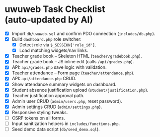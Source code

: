 # uwuweb Task Checklist (auto‑updated by AI)

- [x] Import `db/uwuweb.sql` and confirm PDO connection (`includes/db.php`).
- [x] Build `dashboard.php` role switcher:
  - [x] Detect role via `$_SESSION['role_id']`.
  - [x] Load matching widgets/nav links.
- [x] Teacher grade book – Skeleton HTML (`teacher/gradebook.php`).
- [x] Teacher grade book – JS inline edit (calls `/api/grades.php`).
- [x] API: `api/grades.php` save logic with validation.
- [x] Teacher attendance – Form page (`teacher/attendance.php`).
- [x] API: `api/attendance.php` CRUD.
- [x] Show attendance summary widgets on dashboard.
- [x] Student absence justification upload (`student/justification.php`).
- [x] Teacher justification approval path.
- [x] Admin user CRUD (`admin/users.php`, reset password).
- [x] Admin settings CRUD (`admin/settings.php`).
- [x] Responsive styling tweaks.
- [ ] CSRF tokens on all forms.
- [ ] Input sanitization helpers in `includes/functions.php`.
- [ ] Seed demo data script (`db/seed_demo.sql`).